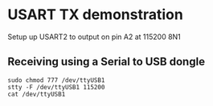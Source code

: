 # USART TX demonstration

Setup up USART2 to output on pin A2 at 115200 8N1

## Receiving using a Serial to USB dongle

```
sudo chmod 777 /dev/ttyUSB1
stty -F /dev/ttyUSB1 115200
cat /dev/ttyUSB1
```
